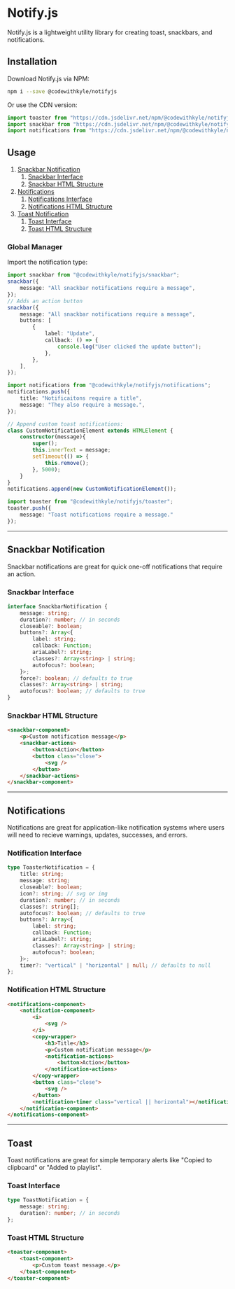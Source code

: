 # Notify.js

Notify.js is a lightweight utility library for creating toast, snackbars, and notifications.

## Installation

Download Notify.js via NPM:

```sh
npm i --save @codewithkyle/notifyjs
```

Or use the CDN version:

```javascript
import toaster from "https://cdn.jsdelivr.net/npm/@codewithkyle/notifyjs@4/dist/toast.js";
import snackbar from "https://cdn.jsdelivr.net/npm/@codewithkyle/notifyjs@4/dist/snackbar.js";
import notifications from "https://cdn.jsdelivr.net/npm/@codewithkyle/notifyjs@4/dist/notifications.js";
```

## Usage

1. [Snackbar Notification](#snackbar-notification)
    1. [Snackbar Interface](#snackbar-interface)
    1. [Snackbar HTML Structure](#snackbar-html-structure)
1. [Notifications](#notifications)
    1. [Notifications Interface](#notification-interface)
    1. [Notifications HTML Structure](#notification-html-structure)
1. [Toast Notification](#toast)
    1. [Toast Interface](#toast-interface)
    1. [Toast HTML Structure](#toast-html-structure)

### Global Manager

Import the notification type:

```typescript
import snackbar from "@codewithkyle/notifyjs/snackbar";
snackbar({
    message: "All snackbar notifications require a message",
});
// Adds an action button
snackbar({
    message: "All snackbar notifications require a message",
    buttons: [
        {
            label: "Update",
            callback: () => {
                console.log("User clicked the update button");
            },
        },
    ],
});
```

```typescript
import notifications from "@codewithkyle/notifyjs/notifications";
notifications.push({
    title: "Notificaitons require a title",
    message: "They also require a message.",
});

// Append custom toast notifications:
class CustomNotificationElement extends HTMLElement {
    constructor(message){
        super();
        this.innerText = message;
        setTimeout(() => {
            this.remove();
        }, 5000);
    }
}
notifications.append(new CustomNotificationElement());
```

```typescript
import toaster from "@codewithkyle/notifyjs/toaster";
toaster.push({
    message: "Toast notifications require a message."
});
```

---

## Snackbar Notification

Snackbar notifications are great for quick one-off notifications that require an action.

### Snackbar Interface 

```typescript
interface SnackbarNotification {
    message: string;
    duration?: number; // in seconds
    closeable?: boolean;
    buttons?: Array<{
        label: string;
        callback: Function;
        ariaLabel?: string;
        classes?: Array<string> | string;
        autofocus?: boolean;
    }>;
    force?: boolean; // defaults to true
    classes?: Array<string> | string;
    autofocus?: boolean; // defaults to true
}
```

### Snackbar HTML Structure

```html
<snackbar-component>
    <p>Custom notification message</p>
    <snackbar-actions>
        <button>Action</button>
        <button class="close">
            <svg />
        </button>
    </snackbar-actions>
</snackbar-component>
```

---

## Notifications

Notifications are great for application-like notification systems where users will need to recieve warnings, updates, successes, and errors.

### Notification Interface 

```typescript
type ToasterNotification = {
    title: string;
    message: string;
    closeable?: boolean;
    icon?: string; // svg or img
    duration?: number; // in seconds
    classes?: string[];
    autofocus?: boolean; // defaults to true
    buttons?: Array<{
        label: string;
        callback: Function;
        ariaLabel?: string;
        classes?: Array<string> | string;
        autofocus?: boolean;
    }>;
    timer?: "vertical" | "horizontal" | null; // defaults to null
};
```

### Notification HTML Structure

```html
<notifications-component>
    <notification-component>
        <i>
            <svg />
        </i>
        <copy-wrapper>
            <h3>Title</h3>
            <p>Custom notification message</p>
            <notification-actions>
                <button>Action</button>
            </notification-actions>
        </copy-wrapper>
        <button class="close">
            <svg />
        </button>
        <notification-timer class="vertical || horizontal"></notification-timer>
    </notification-component>
</notifications-component>
```

---

## Toast

Toast notifications are great for simple temporary alerts like "Copied to clipboard" or "Added to playlist".

### Toast Interface 

```typescript
type ToastNotification = {
    message: string;
    duration?: number; // in seconds
};
```

### Toast HTML Structure

```html
<toaster-component>
    <toast-component>
        <p>Custom toast message.</p>
    </toast-component>
</toaster-component>
```

